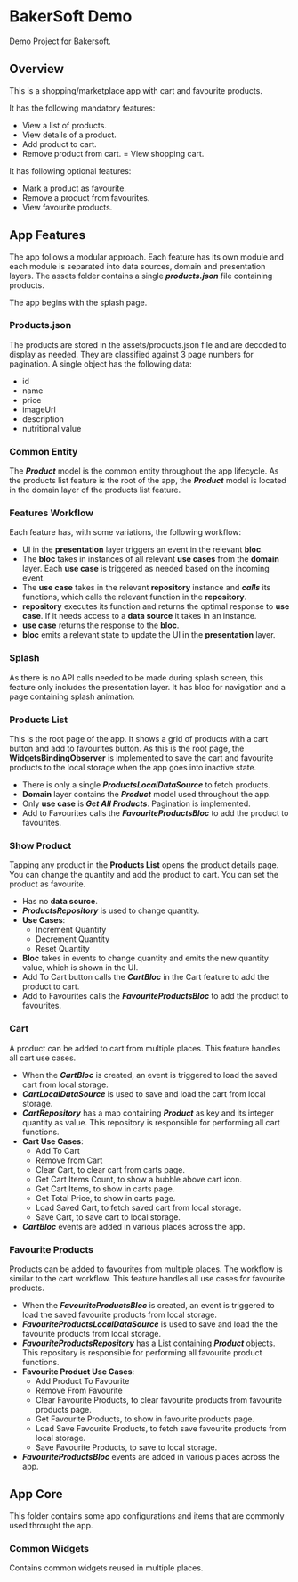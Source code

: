 # BakerSoft Demo

Demo Project for Bakersoft.

## Overview

This is a shopping/marketplace app with cart and favourite products.

It has the following mandatory features:
- View a list of products.
- View details of a product. 
- Add product to cart. 
- Remove product from cart. 
= View shopping cart.

It has following optional features:
- Mark a product as favourite. 
- Remove a product from favourites.
- View favourite products.

## App Features
The app follows a modular approach. Each feature has its own module and each module is separated into data sources, domain and presentation layers. The assets folder contains a single ***products.json*** file containing products.

The app begins with the splash page.

### Products.json
The products are stored in the assets/products.json file and are decoded to display as needed. They are classified against 3 page numbers for pagination. A single object has the following data:
- id
- name
- price
- imageUrl
- description
- nutritional value


### Common Entity 
The ***Product*** model is the common entity throughout the app lifecycle. As the products list feature is the root of the app, the ***Product*** model is located in the domain layer of the products list feature.

### Features Workflow
Each feature has, with some variations, the following workflow:
- UI in the **presentation** layer triggers an event in the relevant **bloc**.
- The **bloc** takes in instances of all relevant **use cases** from the **domain** layer. Each **use case** is triggered as needed based on the incoming event.
- The **use case** takes in the relevant **repository** instance and ***calls*** its functions, which calls the relevant function in the **repository**.
- **repository** executes its function and returns the optimal response to **use case**. If it needs access to a **data source** it takes in an instance. 
- **use case** returns the response to the **bloc**.
- **bloc** emits a relevant state to update the UI in the **presentation** layer. 

### Splash
As there is no API calls needed to be made during splash screen, this feature only includes the presentation layer. It has bloc for navigation and a page containing splash animation. 

### Products List
This is the root page of the app. It shows a grid of products with a cart button and add to favourites button.
As this is the root page, the **WidgetsBindingObserver** is implemented to save the cart and favourite products to the local storage when the app goes into inactive state. 

- There is only a single ***ProductsLocalDataSource*** to fetch products.
- **Domain** layer contains the ***Product*** model used throughout the app.
- Only **use case** is ***Get All Products***. Pagination is implemented.
- Add to Favourites calls the ***FavouriteProductsBloc*** to add the product to favourites. 

### Show Product
Tapping any product in the **Products List** opens the product details page. You can change the quantity and add the product to cart. You can set the product as favourite. 
- Has no **data source**. 
- ***ProductsRepository*** is used to change quantity. 
- **Use Cases**: 
    - Increment Quantity
    - Decrement Quantity
    - Reset Quantity
- **Bloc** takes in events to change quantity and emits the new quantity value, which is shown in the UI.
- Add To Cart button calls the ***CartBloc*** in the Cart feature to add the product to cart. 
- Add to Favourites calls the ***FavouriteProductsBloc*** to add the product to favourites. 

### Cart
A product can be added to cart from multiple places. This feature handles all cart use cases.

- When the ***CartBloc*** is created, an event is triggered to load the saved cart from local storage. 
- ***CartLocalDataSource*** is used to save and load the cart from local storage.
- ***CartRepository*** has a map containing ***Product*** as key and its integer quantity as value. This repository is responsible for performing all cart functions. 
- **Cart Use Cases**:
    - Add To Cart
    - Remove from Cart
    - Clear Cart, to clear cart from carts page.
    - Get Cart Items Count, to show a bubble above cart icon. 
    - Get Cart Items, to show in carts page. 
    - Get Total Price, to show in carts page. 
    - Load Saved Cart, to fetch saved cart from local storage. 
    - Save Cart, to save cart to local storage. 
- ***CartBloc*** events are added in various places across the app.


### Favourite Products
Products can be added to favourites from multiple places. The workflow is similar to the cart workflow. This feature handles all use cases for favourite products.

- When the ***FavouriteProductsBloc*** is created, an event is triggered to load the saved favourite products from local storage.
- ***FavouriteProductsLocalDataSource*** is used to save and load the the favourite products from local storage.
- ***FavouriteProductsRepository*** has a List containing ***Product*** objects. This repository is responsible for performing all favourite product functions.
- **Favourite Product Use Cases**:
    - Add Product To Favourite
    - Remove From Favourite
    - Clear Favourite Products, to clear favourite products from favourite products page.
    - Get Favourite Products, to show in favourite products page. 
    - Load Save Favourite Products, to fetch save favourite products from local storage.
    - Save Favourite Products, to save to local storage. 
- ***FavouriteProductsBloc*** events are added in various places across the app.

## App Core
This folder contains some app configurations and items that are commonly used throught the app.
### Common Widgets
Contains common widgets reused in multiple places. 


